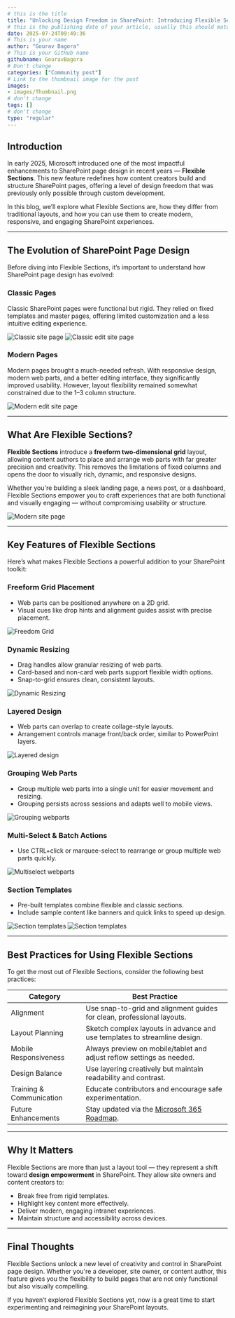 ```yaml
---
# this is the title
title: "Unlocking Design Freedom in SharePoint: Introducing Flexible Sections"
# this is the publishing date of your article, usually this should match "now"
date: 2025-07-24T09:49:36
# This is your name
author: "Gourav Bagora"
# This is your GitHub name
githubname: GouravBagora
# Don't change
categories: ["Community post"]
# Link to the thumbnail image for the post
images:
- images/Thumbnail.png
# don't change
tags: []
# don't change
type: "regular"
---
```


## Introduction

In early 2025, Microsoft introduced one of the most impactful enhancements to SharePoint page design in recent years — **Flexible Sections**. This new feature redefines how content creators build and structure SharePoint pages, offering a level of design freedom that was previously only possible through custom development.

In this blog, we’ll explore what Flexible Sections are, how they differ from traditional layouts, and how you can use them to create modern, responsive, and engaging SharePoint experiences.

---

## The Evolution of SharePoint Page Design

Before diving into Flexible Sections, it’s important to understand how SharePoint page design has evolved:

###  Classic Pages
Classic SharePoint pages were functional but rigid. They relied on fixed templates and master pages, offering limited customization and a less intuitive editing experience.

![Classic site page](images/ClassicsitepageImage.png)  ![Classic edit site page](images/ClassicEditpageImage.png)


###  Modern Pages
Modern pages brought a much-needed refresh. With responsive design, modern web parts, and a better editing interface, they significantly improved usability. However, layout flexibility remained somewhat constrained due to the 1–3 column structure.

![Modern edit site page](images/ModernEditpage.png)

---

## What Are Flexible Sections?

**Flexible Sections** introduce a **freeform two-dimensional grid** layout, allowing content authors to place and arrange web parts with far greater precision and creativity. This removes the limitations of fixed columns and opens the door to visually rich, dynamic, and responsive designs.

Whether you're building a sleek landing page, a news post, or a dashboard, Flexible Sections empower you to craft experiences that are both functional and visually engaging — without compromising usability or structure.

![Modern site page](images/ModernEditpagesections.png)

---

## Key Features of Flexible Sections

Here’s what makes Flexible Sections a powerful addition to your SharePoint toolkit:

### Freeform Grid Placement
- Web parts can be positioned anywhere on a 2D grid.
- Visual cues like drop hints and alignment guides assist with precise placement.

![Freedom Grid](images/FreeformGrid.png)

### Dynamic Resizing
- Drag handles allow granular resizing of web parts.
- Card-based and non-card web parts support flexible width options.
- Snap-to-grid ensures clean, consistent layouts.

![Dynamic Resizing](images/DynamicResizing.png)

### Layered Design
- Web parts can overlap to create collage-style layouts.
- Arrangement controls manage front/back order, similar to PowerPoint layers.

![Layered design](images/Layereddesign.png)

### Grouping Web Parts
- Group multiple web parts into a single unit for easier movement and resizing.
- Grouping persists across sessions and adapts well to mobile views.

![Grouping webparts](images/Groupingwebparts.png)

### Multi-Select & Batch Actions
- Use CTRL+click or marquee-select to rearrange or group multiple web parts quickly.

![Multiselect webparts](images/Multiselect.png)

### Section Templates
- Pre-built templates combine flexible and classic sections.
- Include sample content like banners and quick links to speed up design.

![Section templates](images/Sectiontemplates1.png)  ![Section templates](images/Sectiontemplates2.png)

---

## Best Practices for Using Flexible Sections

To get the most out of Flexible Sections, consider the following best practices:

| **Category**              | **Best Practice**                                                                 |
|---------------------------|------------------------------------------------------------------------------------|
| Alignment                 | Use snap-to-grid and alignment guides for clean, professional layouts.            |
| Layout Planning           | Sketch complex layouts in advance and use templates to streamline design.         |
| Mobile Responsiveness     | Always preview on mobile/tablet and adjust reflow settings as needed.             |
| Design Balance            | Use layering creatively but maintain readability and contrast.                    |
| Training & Communication  | Educate contributors and encourage safe experimentation.                          |
| Future Enhancements       | Stay updated via the [Microsoft 365 Roadmap](https://www.microsoft.com/microsoft-365/roadmap?featureid=395213). |

---

## Why It Matters

Flexible Sections are more than just a layout tool — they represent a shift toward **design empowerment** in SharePoint. They allow site owners and content creators to:

- Break free from rigid templates.
- Highlight key content more effectively.
- Deliver modern, engaging intranet experiences.
- Maintain structure and accessibility across devices.

---

## Final Thoughts

Flexible Sections unlock a new level of creativity and control in SharePoint page design. Whether you're a developer, site owner, or content author, this feature gives you the flexibility to build pages that are not only functional but also visually compelling.

If you haven’t explored Flexible Sections yet, now is a great time to start experimenting and reimagining your SharePoint layouts.


